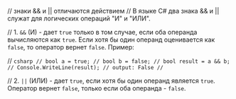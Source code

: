 // знаки && и || отличаются действием
// В языке C# два знака && и || служат для логических операций "И" и "ИЛИ".

// 1. `&&` (И) - дает `true` только в том случае, если оба операнда вычисляются как `true`. Если хотя бы один операнд оценивается как `false`, то оператор вернет `false`. Пример:

// ```csharp
// bool a = true;
// bool b = false;
// bool result = a && b;
// Console.WriteLine(result); // output: False
// ```

// 2. `||` (ИЛИ) - дает `true`, если хотя бы один операнд является `true`. Оператор вернет `false`, только если оба операнда - `false`.
